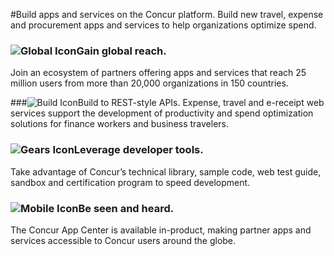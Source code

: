 #Build apps and services on the Concur platform.
Build new travel, expense and procurement apps and services to help organizations optimize spend.

### ![Global Icon](URL "Global Icon")Gain global reach.
Join an ecosystem of partners offering apps and services that reach 25 million users from more than 20,000 organizations in 150 countries.


###![Build Icon](URL "Build Icon")Build to REST-style APIs.
Expense, travel and e-receipt web services support the development of productivity and spend optimization solutions for finance workers and business travelers.


### ![Gears Icon](URL "Gears Icon")Leverage developer tools.
Take advantage of Concur’s technical library, sample code, web test guide, sandbox and certification program to speed development.


### ![Mobile Icon](URL "Mobile Icon")Be seen and heard.
The Concur App Center is available in-product, making partner apps and services accessible to Concur users around the globe.